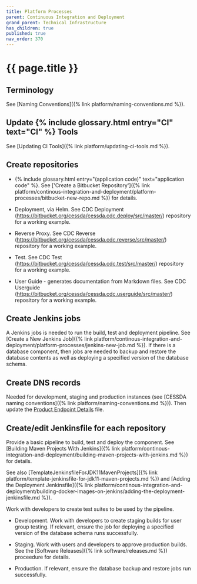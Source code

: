 ```yaml
---
title: Platform Processes
parent: Continuous Integration and Deployment
grand_parent: Technical Infrastructure
has_children: true
published: true
nav_order: 370
---
```


# {{ page.title }}

## Terminology

See [Naming Conventions]({% link platform/naming-conventions.md %}).

## Update {% include glossary.html entry="CI" text="CI" %} Tools

See [Updating CI Tools]({% link platform/updating-ci-tools.md %}).

## Create repositories

- {% include glossary.html entry="(application code)" text="application code" %}. See
  ['Create a Bitbucket Repository']({% link platform/continous-integration-and-deployment/platform-processes/bitbucket-new-repo.md %}) for details.

- Deployment, via Helm.
        See CDC Deployment (<https://bitbucket.org/cessda/cessda.cdc.deploy/src/master/>) repository for a working example.

- Reverse Proxy.
        See CDC Reverse (<https://bitbucket.org/cessda/cessda.cdc.reverse/src/master/>) repository for a working example.

- Test.
        See CDC Test (<https://bitbucket.org/cessda/cessda.cdc.test/src/master/>) repository for a working example.

- User Guide - generates documentation from Markdown files.
        See CDC Userguide (<https://bitbucket.org/cessda/cessda.cdc.userguide/src/master/>) repository for a working example.

## Create Jenkins jobs

A Jenkins jobs is needed to run the build, test and deployment pipeline.
See [Create a New Jenkins Job]({% link platform/continous-integration-and-deployment/platform-processes/jenkins-new-job.md %}).
If there is a database component, then jobs are needed to backup and restore the database contents
as well as deploying a specified version of the database schema.

## Create DNS records

Needed for development, staging and production instances (see [CESSDA naming conventions]({% link platform/naming-conventions.md %})).
Then update the
[Product Endpoint Details](https://docs.google.com/spreadsheets/d/1HNkqfw09SCj2ZLeMLH3sUw2LIYyjP6hUIXbpsrWULMo/edit?usp=sharing) file.

## Create/edit Jenkinsfile for each repository

Provide a basic pipeline to build, test and deploy the component.
See [Building Maven Projects With Jenkins]({% link platform/continous-integration-and-deployment/building-maven-projects-with-jenkins.md %})
for details.

See also [TemplateJenkinsfileForJDK11MavenProjects]({% link platform/template-jenkinsfile-for-jdk11-maven-projects.md %}) and
[Adding the Deployment Jenkinsfile]({% link platform/continous-integration-and-deployment/building-docker-images-on-jenkins/adding-the-deployment-jenkinsfile.md %}).

Work with developers to create test suites to be used by the pipeline.

- Development. Work with developers to create staging builds for user group testing.
        If relevant, ensure the job for deploying a specified version of the database schema runs successfully.

- Staging. Work with users and developers to approve production builds.
        See the [Software Releases]({% link software/releases.md %}) proceedure for details.

- Production. If relevant, ensure the database backup and restore jobs run successfully.
